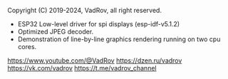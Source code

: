  Copyright (C) 2019-2024, VadRov, all right reserved.
 
 - ESP32 Low-level driver for spi displays (esp-idf-v5.1.2)
 - Optimized JPEG decoder.
 - Demonstration of line-by-line graphics rendering running on two cpu cores.
 
 https://www.youtube.com/@VadRov
 https://dzen.ru/vadrov
 https://vk.com/vadrov
 https://t.me/vadrov_channel